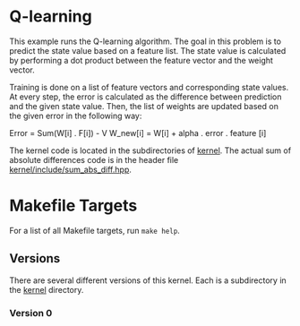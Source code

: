 # Q-learning

This example runs the Q-learning algorithm. The goal in this problem is to 
predict the state value based on a feature list. The state value is calculated 
by performing a dot product between the feature vector and the weight vector. 

Training is done on a list of feature vectors and corresponding state values.
At every step, the error is calculated as the difference between prediction and 
the given state value. Then, the list of weights are updated based on the given 
error in the following way:

Error = Sum(W[i] . F[i]) - V
W_new[i] = W[i] + alpha . error . feature [i]


The kernel code is located in the subdirectories of [kernel](kernel). The actual
sum of absolute differences code is in the header file
[kernel/include/sum_abs_diff.hpp](kernel/include/sum_abs_diff.hpp). 

# Makefile Targets

For a list of all Makefile targets, run `make help`.

## Versions

There are several different versions of this kernel. Each is a subdirectory in
the [kernel](kernel) directory.

### Version 0


